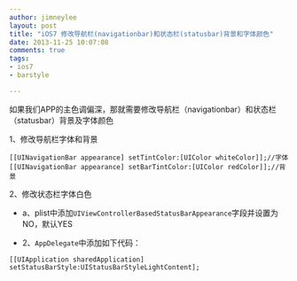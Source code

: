 ```yaml
---
author: jimneylee
layout: post
title: "iOS7 修改导航栏(navigationbar)和状态栏(statusbar)背景和字体颜色"
date: 2013-11-25 10:07:08
comments: true
tags:
- ios7
- barstyle

---
```


如果我们APP的主色调偏深，那就需要修改导航栏（navigationbar）和状态栏（statusbar）背景及字体颜色

1、修改导航栏字体和背景

```objc
[[UINavigationBar appearance] setTintColor:[UIColor whiteColor]];//字体
[[UINavigationBar appearance] setBarTintColor:[UIColor redColor]];//背景
```

2、修改状态栏字体白色

* a、plist中添加`UIViewControllerBasedStatusBarAppearance`字段并设置为NO，默认YES

* 2、`AppDelegate`中添加如下代码：

```objc
[[UIApplication sharedApplication] setStatusBarStyle:UIStatusBarStyleLightContent];
```